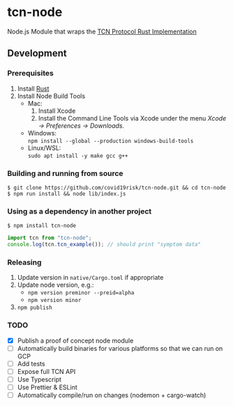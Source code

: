 # tcn-node

Node.js Module that wraps the [TCN Protocol Rust Implementation](https://github.com/TCNCoalition/TCN)

## Development

### Prerequisites

1. Install [Rust](https://www.rust-lang.org/tools/install)
2. Install Node Build Tools
    - Mac:
        1. Install Xcode
        2. Install the Command Line Tools via Xcode under the menu
        *Xcode → Preferences → Downloads.*
    - Windows:  
    `npm install --global --production windows-build-tools`
    - Linux/WSL:  
    `sudo apt install -y make gcc g++`

### Building and running from source

```
$ git clone https://github.com/covid19risk/tcn-node.git && cd tcn-node
$ npm run install && node lib/index.js
```

### Using as a dependency in another project

```
$ npm install tcn-node
```

```js
import tcn from "tcn-node";
console.log(tcn.tcn_example()); // should print "symptom data"
```

### Releasing

1. Update version in `native/Cargo.toml` if appropriate
2. Update node version, e.g.:
    - `npm version preminor --preid=alpha`  
    - `npm version minor`
3. `npm publish`

### TODO

- [x] Publish a proof of concept node module
- [ ] Automatically build binaries for various platforms so that we can run on GCP
- [ ] Add tests
- [ ] Expose full TCN API
- [ ] Use Typescript
- [ ] Use Prettier & ESLint
- [ ] Automatically compile/run on changes (nodemon + cargo-watch)